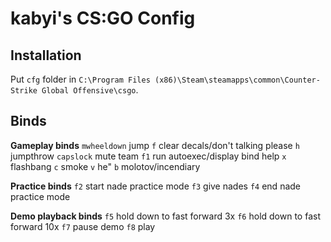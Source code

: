# kabyi's CS:GO Config 

## Installation 
Put `cfg` folder in `C:\Program Files (x86)\Steam\steamapps\common\Counter-Strike Global Offensive\csgo`.

## Binds
**Gameplay binds**
`mwheeldown` jump
`f` clear decals/don't talking please
`h` jumpthrow
`capslock` mute team
`f1` run autoexec/display bind help
`x` flashbang
`c` smoke
`v` he"
`b` molotov/incendiary

**Practice binds**
`f2` start nade practice mode
`f3` give nades
`f4` end nade practice mode

**Demo playback binds**
`f5` hold down to fast forward 3x
`f6` hold down to fast forward 10x
`f7` pause demo
`f8` play
